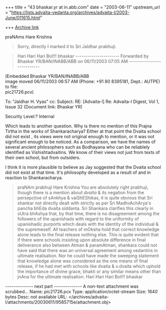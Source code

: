 +++
title = "43 bhaskar.yr at in.abb.com"
date = "2003-06-11"
upstream_url = "https://lists.advaita-vedanta.org/archives/advaita-l/2003-June/011615.html"

+++
[Archive link](https://lists.advaita-vedanta.org/archives/advaita-l/2003-June/011615.html)

praNAms Hare Krishna

>  Sorry, directly I marked it to Sri Jaldhar prabhuji.

>  Hari Hari Hari Bol!!!
>bhaskar
---------------------- Forwarded by Bhaskar YR/BAN/INABB/ABB on 06/11/2003
07:05 AM ---------------------------

 (Embedded     Bhaskar YR/BAN/INABB/ABB                                                              
 image moved   06/11/2003 06:57 AM (Phone: +91 80 8395181, Dept.: AUTPE)                             
 to file:                                                                                            
 pic21726.pcx)                                                                                       





To:    "Jaldhar H. Vyas" <jaldhar at braincells.com>
cc:
Subject:    RE: [Advaita-l] Re: Advaita-l Digest, Vol 1, Issue 32 (Document
       link: Bhaskar YR)

Security Level:?              Internal

Which leads to another question.  Why is there no mention of this Prajna
Tirtha in the works of Shankaracharya?  Either at that point the Dvaita
school did not exist , its views were not original enough to mention, or
it was not significant enough to be noticed.  As a comparison, we have the
names of several ancient philosophers such as Bodhayana who can be
reliablely identified as Vishishtadvaitins.  We know of their views not
just from texts of their own school, but from outsiders.

I think it is more plausible to believe as Jay suggested that the Dvaita
school did not exist at that time.  It's philosophy developed as a result
of and in reaction to Shankaracharya.

>  praNAm prabhuji
>  Hare Krishna
>  You are absolutely right prabhuji, though there is a mention about
*dvaita* & its negation from the persepctive of sAnkhya & vaiShEShikas, it
is quite obvious that Sri shankar  not directly dealt with strictly as per
Sri MadhvAchArya's pancha bhEda dvaita siddanta.   Sri Shankara clarifies
this clearly in sUtra bhAshya that, by that time,  there is no disagreement
among the followers of the upanishads with regard to the uniformity of
upanishadic purports which  deals with the identity of the individual & the
supremeself.  All teachers of mOksha hold that correct knowledge alone
leads to the final release nothing else.  This is quite evident that if
there were schools insisting upon absolute difference in final deliverance
also between Atman & paramAtman, shankara could not have said that there
was an universal agreement among vedantins in ultimate realisation.  Nor he
could have made the sweeping statement that knowledge alone was considered
as the one means of final release, if he had met with schools like dvaita &
v.dvaita which uphold the importance of divine grace, bhakti or any similar
means other than jnAna for the ultimate realisation.
>Hari Hari Hari Bol!!!
> bhaskar


-------------- next part --------------
A non-text attachment was scrubbed...
Name: pic21726.pcx
Type: application/octet-stream
Size: 1640 bytes
Desc: not available
URL: </archives/advaita-l/attachments/20030611/9585715e/attachment.obj>
